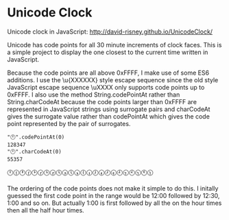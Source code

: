 # Unicode Clock

Unicode clock in JavaScript: http://david-risney.github.io/UnicodeClock/

Unicode has code points for all 30 minute increments of clock faces. This is a simple project to display the one closest to the current time written in JavaScript.

Because the code points are all above 0xFFFF, I make use of some ES6 additions. I use the \u{XXXXXX} style escape sequence since the old style JavaScript escape sequence \uXXXX only supports code points up to 0xFFFF. I also use the method String.codePointAt rather than String.charCodeAt because the code points larger than 0xFFFF are represented in JavaScript strings using surrogate pairs and charCodeAt gives the surrogate value rather than codePointAt which gives the code point represented by the pair of surrogates.

    "🕛".codePointAt(0)
    128347
    "🕛".charCodeAt(0)
    55357

🕛🕧🕐🕜🕑🕝🕒🕞🕓🕟🕔🕠🕕🕡🕖🕢🕗🕣🕘🕤🕙🕥🕚🕦

The ordering of the code points does not make it simple to do this. I initally guessed the first code point in the range would be 12:00 followed by 12:30, 1:00 and so on. But actually 1:00 is first followed by all the on the hour times then all the half hour times.
